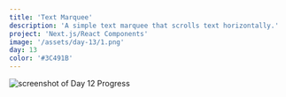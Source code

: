 ```yaml
---
title: 'Text Marquee'
description: 'A simple text marquee that scrolls text horizontally.'
project: 'Next.js/React Components'
image: '/assets/day-13/1.png'
day: 13
color: '#3C491B'
---
```


![screenshot of Day 12 Progress](/assets/day-13/1.png)
